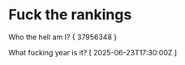 # Fuck the rankings

Who the hell am I?
{ 37956348 }

What fucking year is it?
[ 2025-06-23T17:30:00Z ]
